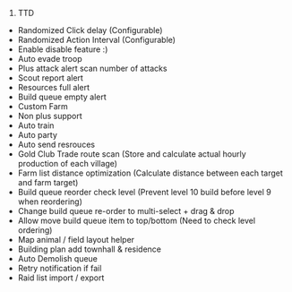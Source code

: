 1. TTD
- Randomized Click delay (Configurable)
- Randomized Action Interval (Configurable)
- Enable disable feature :)
- Auto evade troop
- Plus attack alert scan number of attacks
- Scout report alert
- Resources full alert
- Build queue empty alert
- Custom Farm
- Non plus support
- Auto train
- Auto party
- Auto send resrouces
- Gold Club Trade route scan (Store and calculate actual hourly production of each village)
- Farm list distance optimization (Calculate distance between each target and farm target)
- Build queue reorder check level (Prevent level 10 build before level 9 when reordering)
- Change build queue re-order to multi-select + drag & drop
- Allow move build queue item to top/bottom (Need to check level ordering)
- Map animal / field layout helper
- Building plan add townhall & residence
- Auto Demolish queue
- Retry notification if fail
- Raid list import / export